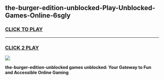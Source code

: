 
## the-burger-edition-unblocked-Play-Unblocked-Games-Online-6sgly
<h3>
<a href="https://premium76.site?title=the-burger-edition-unblocked&ref=25A">CLICK TO PLAY</a></h3>
<hr>

<h3>
<a href="https://premium76.site?title=the-burger-edition-unblocked&ref=25A">CLICK 2 PLAY</a>
  
</h3>

<a href="https://premium76.site?title=the-burger-edition-unblocked&ref=25A"><img src="https://clearcache.store/games.png"></a>


**the-burger-edition-unblocked games unblocked: Your Gateway to Fun and Accessible Online Gaming**
